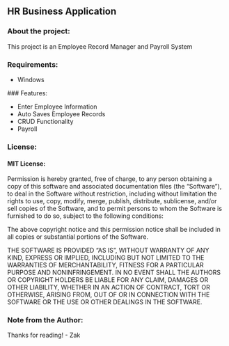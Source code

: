## HR Business Application

### About the project:
This project is an Employee Record Manager and Payroll System

###  Requirements:
<ul>
  <li>Windows</li>
</ul>
###  Features:
<ul>
	<li>Enter Employee Information</li>
	<li>Auto Saves Employee Records</li>
	<li>CRUD Functionality</li>
	<li>Payroll</li>
</ul>


### License:

#### MIT License:
Permission is hereby granted, free of charge, to any person obtaining a copy of this software and associated documentation files (the “Software”), to deal in the Software without restriction, including without limitation the rights to use, copy, modify, merge, publish, distribute, sublicense, and/or sell copies of the Software, and to permit persons to whom the Software is furnished to do so, subject to the following conditions:

The above copyright notice and this permission notice shall be included in all copies or substantial portions of the Software.

THE SOFTWARE IS PROVIDED “AS IS”, WITHOUT WARRANTY OF ANY KIND, EXPRESS OR IMPLIED, INCLUDING BUT NOT LIMITED TO THE WARRANTIES OF MERCHANTABILITY, FITNESS FOR A PARTICULAR PURPOSE AND NONINFRINGEMENT. IN NO EVENT SHALL THE AUTHORS OR COPYRIGHT HOLDERS BE LIABLE FOR ANY CLAIM, DAMAGES OR OTHER LIABILITY, WHETHER IN AN ACTION OF CONTRACT, TORT OR OTHERWISE, ARISING FROM, OUT OF OR IN CONNECTION WITH THE SOFTWARE OR THE USE OR OTHER DEALINGS IN THE SOFTWARE.

### Note from the Author:
Thanks for reading! - Zak
